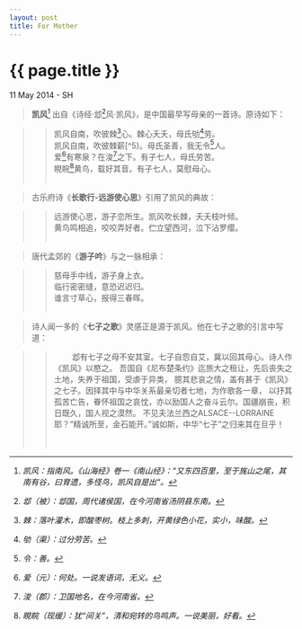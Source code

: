 ```yaml
---
layout: post
title: For Mother
---
```


{{ page.title }}
================

<p class="meta">11 May 2014 - SH</p>

> **凯风**[^1] 出自《诗经·邶[^2]风·凯风》，是中国最早写母亲的一首诗。原诗如下：  
   
> > 凯风自南，吹彼棘[^3]心。棘心夭夭，母氏劬[^4]劳。  
> > 凯风自南，吹彼棘薪[^5}。母氏圣善，我无令[^6]人。  
> > 爱[^7]有寒泉？在浚[^8]之下。有子七人，母氏劳苦。  
> > 睍睆[^9]黄鸟，载好其音。有子七人，莫慰母心。  
> &emsp;  

> 古乐府诗《**长歌行-远游使心思**》引用了凯风的典故：  

> > 远游使心思，游子恋所生。凯风吹长棘，夭夭枝叶倾。  
> > 黄鸟鸣相追，咬咬弄好者。伫立望西河，泣下沾罗缨。  
> &emsp;  

> 唐代孟郊的《**游子吟**》与之一脉相承：  

> > 慈母手中线，游子身上衣。  
> > 临行密密缝，意恐迟迟归。  
> > 谁言寸草心，报得三春晖。   
> &emsp;  

> 诗人闻一多的《**七子之歌**》灵感正是源于凯风。他在七子之歌的引言中写道：  

> > &emsp; &emsp;邶有七子之母不安其室。七子自怨自艾，冀以回其母心。诗人作《凯风》以愍之。
> > 吾国自《尼布楚条约》迄旅大之租让，先后丧失之土地，失养于祖国，受虐于异类，
> > 臆其悲哀之情，盖有甚于《凯风》之七子。因择其中与中华关系最亲切者七地，为作歌各一章，
> > 以抒其孤苦亡告，眷怀祖国之哀忱，亦以励国人之奋斗云尔。国疆崩丧，积日既久，国人视之漠然。
> > 不见夫法兰西之ALSACE--LORRAINE耶？“精诚所至，金石能开。”诚如斯，中华“七子”之归来其在旦乎！
> &emsp;  
> &emsp;    

[^1]:*凯风：指南风。《山海经》卷一《南山经》：“又东四百里，至于旄山之尾，其南有谷，曰育遗，多怪鸟，凯风自是出“。*  
[^2]:*邶（被）：邶国，周代诸侯国，在今河南省汤阴县东南。*    
[^3]:*棘：落叶灌木，即酸枣树。枝上多刺，开黄绿色小花，实小，味酸。*
[^4]:*劬（渠）：过分劳苦。*
[^5]:*棘薪：从棘心长到能当柴烧的棘薪了。*
[^6]:*令：善。*
[^7]:*爱（元）：何处。一说发语词，无义。*
[^8]:*浚（郡）：卫国地名，在今河南省。*
[^9]:*睍睆（现缓）：犹“间关”，清和宛转的鸟鸣声。一说美丽，好看。*
